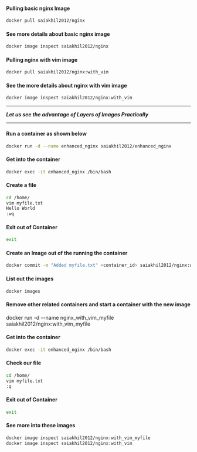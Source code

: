 #### Pulling basic nginx Image
```bash
docker pull saiakhil2012/nginx
```

#### See more details about basic nginx image
```bash
docker image inspect saiakhil2012/nginx
```

#### Pulling nginx with vim image
```bash
docker pull saiakhil2012/nginx:with_vim
```

#### See the more details about nginx with vim image
```bash
docker image inspect saiakhil2012/nginx:with_vim
```
___
***Let us see the advantage of Layers of Images Practically***
___

#### Run a container as shown below
```bash
docker run -d --name enhanced_nginx saiakhil2012/enhanced_nginx
```

#### Get into the container
```bash
docker exec -it enhanced_nginx /bin/bash
```

#### Create a file
```bash
cd /home/
vim myfile.txt
Hello World
:wq
```

#### Exit out of Container
```bash
exit
```

#### Create an Image out of the running the container
```bash
docker commit -m "Added myfile.txt" <container_id> saiakhil2012/nginx:with_vim_myfile
```
#### List out the images
```bash
docker images
```

#### Remove other related containers and start a container with the new image
docker run -d --name nginx_with_vim_myfile saiakhil2012/nginx:with_vim_myfile

#### Get into the container
```bash
docker exec -it enhanced_nginx /bin/bash
```

#### Check our file
```bash
cd /home/
vim myfile.txt
:q
```

#### Exit out of Container
```bash
exit
```

#### See more into these images
```bash
docker image inspect saiakhil2012/nginx:with_vim_myfile
docker image inspect saiakhil2012/nginx:with_vim
```
